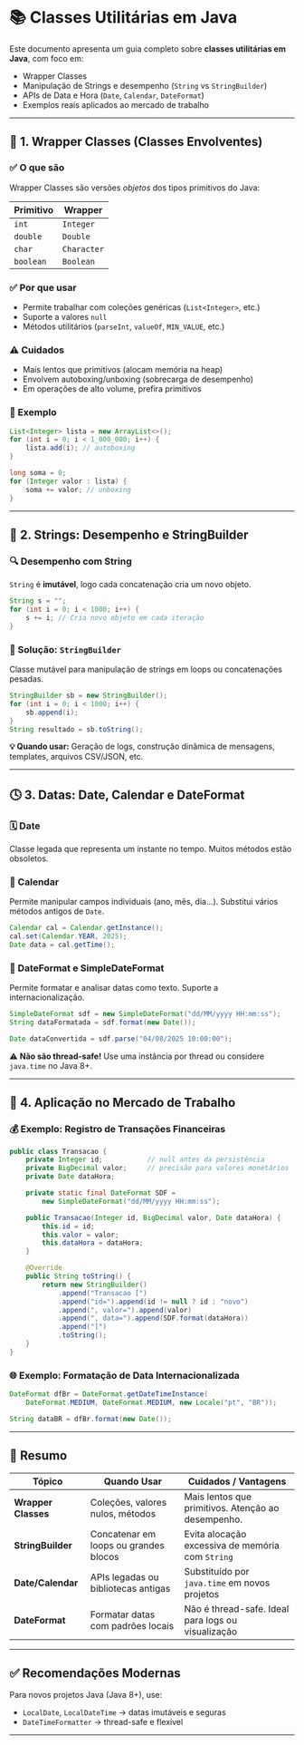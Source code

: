 # 📚 Classes Utilitárias em Java

Este documento apresenta um guia completo sobre **classes utilitárias em Java**, com foco em:

* Wrapper Classes
* Manipulação de Strings e desempenho (`String` vs `StringBuilder`)
* APIs de Data e Hora (`Date`, `Calendar`, `DateFormat`)
* Exemplos reais aplicados ao mercado de trabalho

---

## 🔶 1. Wrapper Classes (Classes Envolventes)

### ✅ O que são

Wrapper Classes são versões *objetos* dos tipos primitivos do Java:

| Primitivo | Wrapper     |
| --------- | ----------- |
| `int`     | `Integer`   |
| `double`  | `Double`    |
| `char`    | `Character` |
| `boolean` | `Boolean`   |

### ✅ Por que usar

* Permite trabalhar com coleções genéricas (`List<Integer>`, etc.)
* Suporte a valores `null`
* Métodos utilitários (`parseInt`, `valueOf`, `MIN_VALUE`, etc.)

### ⚠️ Cuidados

* Mais lentos que primitivos (alocam memória na heap)
* Envolvem autoboxing/unboxing (sobrecarga de desempenho)
* Em operações de alto volume, prefira primitivos

### 📌 Exemplo

```java
List<Integer> lista = new ArrayList<>();
for (int i = 0; i < 1_000_000; i++) {
    lista.add(i); // autoboxing
}

long soma = 0;
for (Integer valor : lista) {
    soma += valor; // unboxing
}
```

---

## 🧵 2. Strings: Desempenho e StringBuilder

### 🔍 Desempenho com String

`String` é **imutável**, logo cada concatenação cria um novo objeto.

```java
String s = "";
for (int i = 0; i < 1000; i++) {
    s += i; // Cria novo objeto em cada iteração
}
```

### 🚀 Solução: `StringBuilder`

Classe mutável para manipulação de strings em loops ou concatenações pesadas.

```java
StringBuilder sb = new StringBuilder();
for (int i = 0; i < 1000; i++) {
    sb.append(i);
}
String resultado = sb.toString();
```

**💡 Quando usar:** Geração de logs, construção dinâmica de mensagens, templates, arquivos CSV/JSON, etc.

---

## 🕓 3. Datas: Date, Calendar e DateFormat

### 🗓️ Date

Classe legada que representa um instante no tempo. Muitos métodos estão obsoletos.

### 🧮 Calendar

Permite manipular campos individuais (ano, mês, dia...). Substitui vários métodos antigos de `Date`.

```java
Calendar cal = Calendar.getInstance();
cal.set(Calendar.YEAR, 2025);
Date data = cal.getTime();
```

### 🧷 DateFormat e SimpleDateFormat

Permite formatar e analisar datas como texto. Suporte a internacionalização.

```java
SimpleDateFormat sdf = new SimpleDateFormat("dd/MM/yyyy HH:mm:ss");
String dataFormatada = sdf.format(new Date());

Date dataConvertida = sdf.parse("04/08/2025 10:00:00");
```

⚠️ **Não são thread-safe!**
Use uma instância por thread ou considere `java.time` no Java 8+.

---

## 💼 4. Aplicação no Mercado de Trabalho

### 💰 Exemplo: Registro de Transações Financeiras

```java
public class Transacao {
    private Integer id;           // null antes da persistência
    private BigDecimal valor;     // precisão para valores monetários
    private Date dataHora;

    private static final DateFormat SDF =
        new SimpleDateFormat("dd/MM/yyyy HH:mm:ss");

    public Transacao(Integer id, BigDecimal valor, Date dataHora) {
        this.id = id;
        this.valor = valor;
        this.dataHora = dataHora;
    }

    @Override
    public String toString() {
        return new StringBuilder()
            .append("Transacao [")
            .append("id=").append(id != null ? id : "novo")
            .append(", valor=").append(valor)
            .append(", data=").append(SDF.format(dataHora))
            .append("]")
            .toString();
    }
}
```

### 🌐 Exemplo: Formatação de Data Internacionalizada

```java
DateFormat dfBr = DateFormat.getDateTimeInstance(
    DateFormat.MEDIUM, DateFormat.MEDIUM, new Locale("pt", "BR"));

String dataBR = dfBr.format(new Date());
```

---

## 🧾 Resumo

| Tópico              | Quando Usar                           | Cuidados / Vantagens                               |
| ------------------- | ------------------------------------- | -------------------------------------------------- |
| **Wrapper Classes** | Coleções, valores nulos, métodos      | Mais lentos que primitivos. Atenção ao desempenho. |
| **StringBuilder**   | Concatenar em loops ou grandes blocos | Evita alocação excessiva de memória com `String`   |
| **Date/Calendar**   | APIs legadas ou bibliotecas antigas   | Substituído por `java.time` em novos projetos      |
| **DateFormat**      | Formatar datas com padrões locais     | Não é thread-safe. Ideal para logs ou visualização |

---

## ✅ Recomendações Modernas

Para novos projetos Java (Java 8+), use:

* `LocalDate`, `LocalDateTime` → datas imutáveis e seguras
* `DateTimeFormatter` → thread-safe e flexível

---
